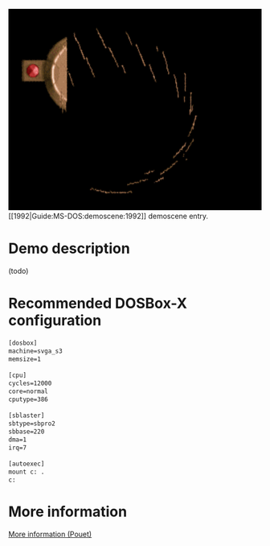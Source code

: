 <img src="images/Demoscene:The-Party-Invite-by-Future-Crew-(1992).gif" width="640" height="400"><br>
[[1992|Guide:MS-DOS:demoscene:1992]] demoscene entry.

# Demo description

(todo)

# Recommended DOSBox-X configuration

    [dosbox]
    machine=svga_s3
    memsize=1
    
    [cpu]
    cycles=12000
    core=normal
    cputype=386
    
    [sblaster]
    sbtype=sbpro2
    sbbase=220
    dma=1
    irq=7
    
    [autoexec]
    mount c: .
    c:

# More information

[More information (Pouet)](http://www.pouet.net/prod.php?which=4074)
